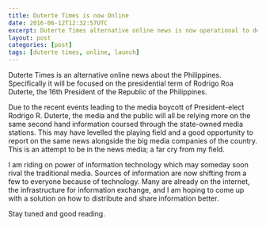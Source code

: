 ```yaml
---
title: Duterte Times is now Online
date: 2016-06-12T12:32:57UTC
excerpt: Duterte Times alternative online news is now operational to deliver news and information to the Filipino people.
layout: post
categories: [post]
tags: [duterte times, online, launch]
---
```


Duterte Times is an alternative online news about the Philippines.
Specifically it will be focused on the presidential term of Rodrigo Roa Duterte, the 16th President of the Republic of the Philippines.

Due to the recent events leading to the media boycott of President-elect Rodrigo R. Duterte, the media and the public will all be relying more on the same second hand information coursed through the state-owned media stations.
This may have levelled the playing field and a good opportunity to report on the same news alongside the big media companies of the country.
This is an attempt to be in the news media; a far cry from my field.

I am riding on power of information technology which may someday soon rival the traditional media.
Sources of information are now shifting from a few to everyone because of technology.
Many are already on the internet, the infrastructure for information exchange, and I am hoping to come up with a solution on how to distribute and share information better.

Stay tuned and good reading.
